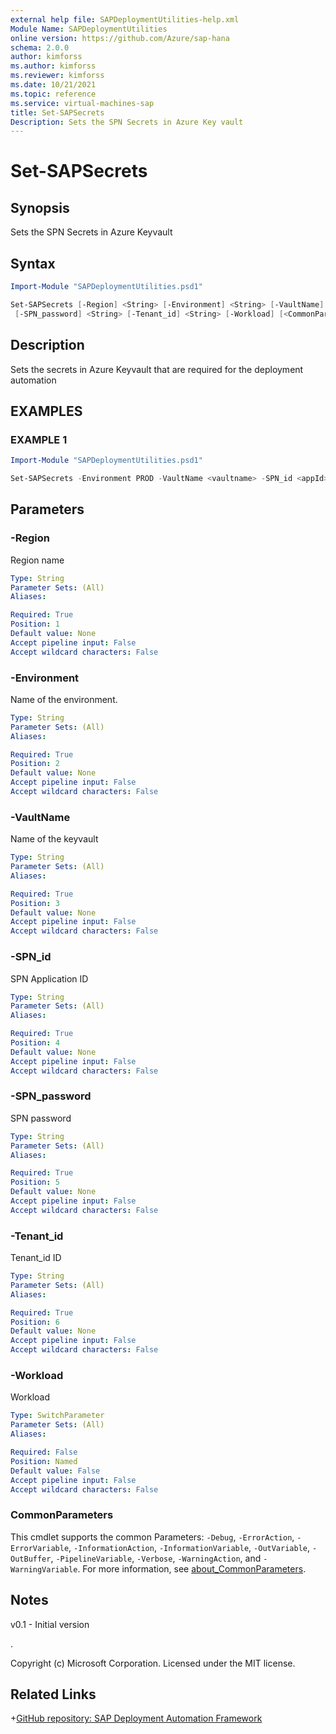 ```yaml
---
external help file: SAPDeploymentUtilities-help.xml
Module Name: SAPDeploymentUtilities
online version: https://github.com/Azure/sap-hana
schema: 2.0.0
author: kimforss
ms.author: kimforss
ms.reviewer: kimforss
ms.date: 10/21/2021
ms.topic: reference
ms.service: virtual-machines-sap
title: Set-SAPSecrets
Description: Sets the SPN Secrets in Azure Key vault
---
```


# Set-SAPSecrets

## Synopsis
Sets the SPN Secrets in Azure Keyvault

## Syntax

```powershell
Import-Module "SAPDeploymentUtilities.psd1"

Set-SAPSecrets [-Region] <String> [-Environment] <String> [-VaultName] <String> [-SPN_id] <String>
 [-SPN_password] <String> [-Tenant_id] <String> [-Workload] [<CommonParameters>]
```

## Description
Sets the secrets in Azure Keyvault that are required for the deployment automation

## EXAMPLES

### EXAMPLE 1

```powershell
Import-Module "SAPDeploymentUtilities.psd1"

Set-SAPSecrets -Environment PROD -VaultName <vaultname> -SPN_id <appId> -SPN_password <clientsecret> -Tenant_id <Tenant_idID>
```

## Parameters

### -Region
Region name

```yaml
Type: String
Parameter Sets: (All)
Aliases:

Required: True
Position: 1
Default value: None
Accept pipeline input: False
Accept wildcard characters: False
```

### -Environment
Name of the environment.

```yaml
Type: String
Parameter Sets: (All)
Aliases:

Required: True
Position: 2
Default value: None
Accept pipeline input: False
Accept wildcard characters: False
```

### -VaultName
Name of the keyvault

```yaml
Type: String
Parameter Sets: (All)
Aliases:

Required: True
Position: 3
Default value: None
Accept pipeline input: False
Accept wildcard characters: False
```

### -SPN_id
SPN Application ID

```yaml
Type: String
Parameter Sets: (All)
Aliases:

Required: True
Position: 4
Default value: None
Accept pipeline input: False
Accept wildcard characters: False
```

### -SPN_password
SPN password

```yaml
Type: String
Parameter Sets: (All)
Aliases:

Required: True
Position: 5
Default value: None
Accept pipeline input: False
Accept wildcard characters: False
```

### -Tenant_id
Tenant_id ID

```yaml
Type: String
Parameter Sets: (All)
Aliases:

Required: True
Position: 6
Default value: None
Accept pipeline input: False
Accept wildcard characters: False
```

### -Workload
Workload

```yaml
Type: SwitchParameter
Parameter Sets: (All)
Aliases:

Required: False
Position: Named
Default value: False
Accept pipeline input: False
Accept wildcard characters: False
```

### CommonParameters
This cmdlet supports the common Parameters: `-Debug`, `-ErrorAction`, `-ErrorVariable`, `-InformationAction`, `-InformationVariable`, `-OutVariable`, `-OutBuffer`, `-PipelineVariable`, `-Verbose`, `-WarningAction`, and `-WarningVariable`. For more information, see [about_CommonParameters](https://go.microsoft.com/fwlink/?LinkID=113216).

## Notes
v0.1 - Initial version

.



Copyright (c) Microsoft Corporation.
Licensed under the MIT license.
## Related Links

+[GitHub repository: SAP Deployment Automation Framework](https://github.com/Azure/sap-hana)
